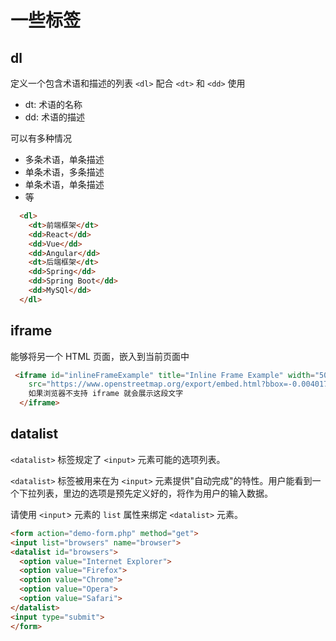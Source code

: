 # 一些标签

## dl
定义一个包含术语和描述的列表
`<dl>` 配合 `<dt>` 和 `<dd>` 使用
* dt: 术语的名称
* dd: 术语的描述

可以有多种情况
* 多条术语，单条描述
* 单条术语，多条描述
* 单条术语，单条描述
* 等
```html
  <dl>
    <dt>前端框架</dt>
    <dd>React</dd>
    <dd>Vue</dd>
    <dd>Angular</dd>
    <dt>后端框架</dt>
    <dd>Spring</dd>
    <dd>Spring Boot</dd>
    <dd>MySQl</dd>
  </dl>
```

## iframe
能够将另一个 HTML 页面，嵌入到当前页面中
```html
 <iframe id="inlineFrameExample" title="Inline Frame Example" width="500" height="200"
    src="https://www.openstreetmap.org/export/embed.html?bbox=-0.004017949104309083%2C51.47612752641776%2C0.00030577182769775396%2C51.478569861898606&layer=mapnik">
    如果浏览器不支持 iframe 就会展示这段文字
  </iframe>
```


## datalist
`<datalist>` 标签规定了 `<input>` 元素可能的选项列表。

`<datalist>` 标签被用来在为 `<input>` 元素提供"自动完成"的特性。用户能看到一个下拉列表，里边的选项是预先定义好的，将作为用户的输入数据。

请使用 `<input`> 元素的 `list` 属性来绑定 `<datalist>` 元素。
```html
<form action="demo-form.php" method="get">
<input list="browsers" name="browser">
<datalist id="browsers">
  <option value="Internet Explorer">
  <option value="Firefox">
  <option value="Chrome">
  <option value="Opera">
  <option value="Safari">
</datalist>
<input type="submit">
</form>
```